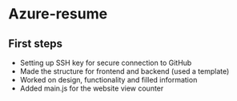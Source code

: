# Azure-resume
## First steps 
 - Setting up SSH key for secure connection to GitHub
 - Made the structure for frontend and backend (used a template)
- Worked on design, functionality and filled information
- Added main.js for the website view counter

